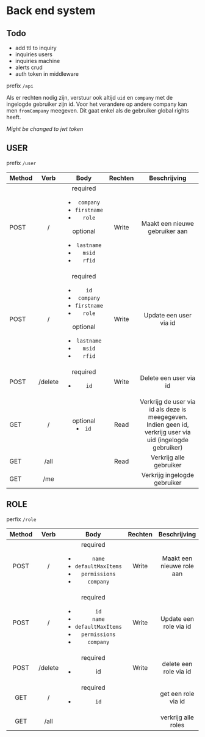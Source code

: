 # Back end system

## Todo
- add ttl to inquiry
- inquiries users 
- inquiries machine
- alerts crud
- auth token in middleware

prefix `/api`

Als er rechten nodig zijn, verstuur ook altijd `uid` en `company` met de ingelogde gebruiker zijn id.
Voor het verandere op andere company kan men `fromCompany` meegeven. Dit gaat enkel als de gebruiker global rights heeft.

*Might be changed to jwt token*

## USER

prefix `/user`

| Method |  Verb   |                                                                          Body                                                                          | Rechten |                                                Beschrijving                                                 |
| :----- | :-----: | :----------------------------------------------------------------------------------------------------------------------------------------------------: | :-----: | :---------------------------------------------------------------------------------------------------------: |
| POST   |    /    |       required<ul><li>`company`</li><li>`firstname`</li><li>`role`</li></ul> optional<ul><li>`lastname`</li><li>`msid`</li><li>`rfid`</li></ul>        |  Write  |                                       Maakt een nieuwe gebruiker aan                                        |
| POST   |    /    | required<ul><li>`id`</li><li>`company`</li><li>`firstname`</li><li>`role`</li></ul> optional<ul><li>`lastname`</li><li>`msid`</li><li>`rfid`</li></ul> |  Write  |                                           Update een user via id                                            |
| POST   | /delete |                                                             required<ul><li>`id`</li></ul>                                                             |  Write  |                                           Delete een user via id                                            |
| GET    |    /    |                                                                 optional <li>`id`</li>                                                                 |  Read   | Verkrijg de user via id als deze is meegegeven. Indien geen id, verkrijg user via uid (ingelogde gebruiker) |
| GET    |  /all   |                                                                                                                                                        |  Read   |                                           Verkrijg alle gebruiker                                           |
| GET    |   /me   |                                                                                                                                                        |         |                                        Verkrijg ingelogde gebruiker                                         |




## ROLE

perfix `/role`

| Method |  Verb   |                                                      Body                                                       | Rechten |       Beschrijving        |
| :----: | :-----: | :-------------------------------------------------------------------------------------------------------------: | :-----: | :-----------------------: |
|  POST  |    /    |       required <ul><li>`name`</li><li>`defaultMaxItems`</li><li>`permissions`</li><li>`company`</li><ul>        |  Write  | Maakt een nieuwe role aan |
|  POST  |    /    | required <ul><li>`id`</li><li>`name`</li><li>`defaultMaxItems`</li><li>`permissions`</li><li>`company`</li><ul> |  Write  |  Update een role via id   |
|  POST  | /delete |                                          required <ul><li>id</li><ul>                                           |  Write  |  delete een role via id   |
|  GET   |    /    |                                         required <ul><li>`id`</li><ul>                                          |         |    get een role via id    |
|  GET   |  /all   |                                                                                                                 |         |    verkrijg alle roles    |


